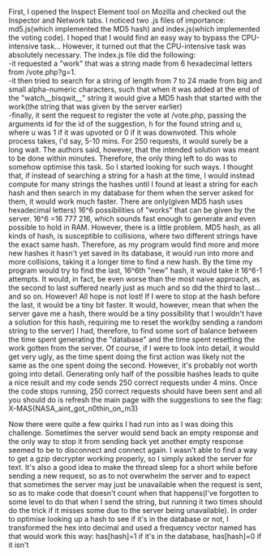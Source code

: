 First, I opened the Inspect Element tool on Mozilla and checked out the Inspector and Network tabs. I noticed two .js files
of importance: md5.js(which implemented the MD5 hash) and index.js(which implemented the voting code). I hoped that I would
find an easy way to bypass the CPU-intensive task... However, it turned out that the CPU-intensive task was absolutely
necessary. The index.js file did the following:
<br>-it requested a "work" that was a string made from 6 hexadecimal letters from /vote.php?g=1.
<br>-it then tried to search for a string of length from 7 to 24 made from big and small alpha-numeric characters, such that when it was added at the end of the "watch__bisqwit__" string it would give a MD5 hash that started with the work(the string that
was given by the server earlier)
<br>-finally, it sent the request to register the vote at /vote.php, passing the arguments id for the id of the suggestion, h for
the found string and u, where u was 1 if it was upvoted or 0 if it was downvoted.
This whole process takes, I'd say, 5-10 mins. For 250 requests, it would surely be a long wait. The authors said, however,
that the intended solution was meant to be done within minutes.
Therefore, the only thing left to do was to somehow optimise this task. So I started looking for such ways.
I thought that, if instead of searching a string for a hash at the time, I would instead compute for many strings the hashes
until I found at least a string for each hash and then search in my database for them when the server asked for them,
it would work much faster. There are only(given MD5 hash uses hexadecimal letters) 16^6 possibilities of "works" that can be
given by the server. 16^6 =16 777 216, which sounds fast enough to generate and even possible to hold in RAM.
However, there is a little problem. MD5 hash, as all kinds of hash, is susceptible to collisions, where two different
strings have the exact same hash. Therefore, as my program would find more and more new hashes it hasn't yet saved in its
database, it would run into more and more collisions, taking it a longer time to find a new hash. By the time my program
would try to find the last, 16^6th "new" hash, it would take it 16^6-1 attempts. It would, in fact, be even worse than
the most naive approach, as the second to last suffered nearly just as much and so did the third to last... and so on.
However! All hope is not lost! If I were to stop at the hash before the last, it would be a tiny bit faster. It would,
however, mean that when the server gave me a hash, there would be a tiny possibility that I wouldn't have a solution for
this hash, requiring me to reset the work(by sending a random string to the server)
I had, therefore, to find some sort of balance between the time spent generating the "database" and the time spent resetting
the work gotten from the server.
Of course, if I were to look into detail, it would get very ugly, as the time spent doing the first action was likely not
the same as the one spent doing the second. However, it's probably not worth going into detail. Generating only half of the
possible hashes leads to quite a nice result and my code sends 250 correct requests under 4 mins.
Once the code stops running, 250 correct requests should have been sent and all you should do is refresh the main page with
the suggestions to see the flag:
X-MAS{NASA_aint_got_n0thin_on_m3}

Now there were quite a few quirks I had run into as I was doing this challenge. Sometimes the server would send back an
empty response and the only way to stop it from sending back yet another empty response seemed to be to disconnect and
connect again. I wasn't able to find a way to get a gzip decrypter working properly, so I simply asked the server for text.
It's also a good idea to make the thread sleep for a short while before sending a new request, so as to not overwhelm the
server and to expect that sometimes the server may just be unavailable when the request is sent, so as to make code that
doesn't count when that happens(I've forgotten to some level to do that when I send the string, but running it two times
should do the trick if it misses some due to the server being unavailable). In order to optimise looking up a hash to see
if it's in the database or not, I transformed the hex into decimal and used a frequency vector named has that would work
this way: has\[hash]=1 if it's in the database, has\[hash]=0 if it isn't
